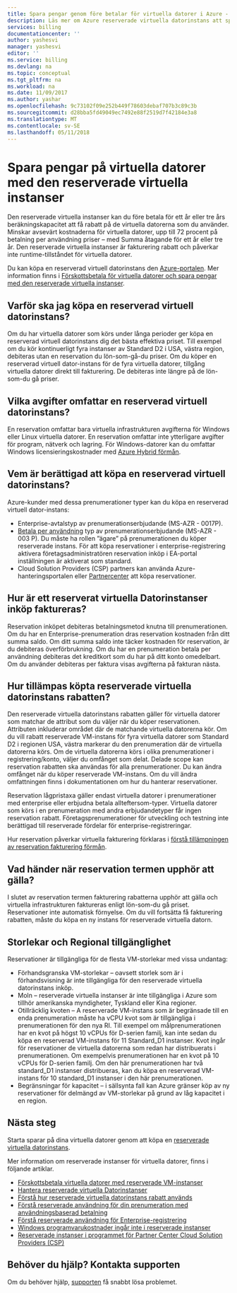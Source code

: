 ```yaml
---
title: Spara pengar genom före betalar för virtuella datorer i Azure - Azure | Microsoft Docs
description: Läs mer om Azure reserverade virtuella datorinstans att spara på kostnaderna för virtuella datorer.
services: billing
documentationcenter: ''
author: yashesvi
manager: yashesvi
editor: ''
ms.service: billing
ms.devlang: na
ms.topic: conceptual
ms.tgt_pltfrm: na
ms.workload: na
ms.date: 11/09/2017
ms.author: yashar
ms.openlocfilehash: 9c73102f09e252b449f78603debaf707b3c89c3b
ms.sourcegitcommit: d28bba5fd49049ec7492e88f2519d7f42184e3a8
ms.translationtype: MT
ms.contentlocale: sv-SE
ms.lasthandoff: 05/11/2018
---
```

# <a name="save-money-on-virtual-machines-with-reserved-virtual-machine-instances"></a>Spara pengar på virtuella datorer med den reserverade virtuella instanser 
Den reserverade virtuella instanser kan du före betala för ett år eller tre års beräkningskapacitet att få rabatt på de virtuella datorerna som du använder. Minskar avsevärt kostnaderna för virtuella datorer, upp till 72 procent på betalning per användning priser – med Summa åtagande för ett år eller tre år. Den reserverade virtuella instanser är fakturering rabatt och påverkar inte runtime-tillståndet för virtuella datorer.

Du kan köpa en reserverad virtuell datorinstans den [Azure-portalen](https://aka.ms/reservations). Mer information finns i [Förskottsbetala för virtuella datorer och spara pengar med den reserverade virtuella instanser](https://go.microsoft.com/fwlink/?linkid=861721).

## <a name="why-should-i-buy-a-reserved-virtual-machine-instance"></a>Varför ska jag köpa en reserverad virtuell datorinstans?
Om du har virtuella datorer som körs under långa perioder ger köpa en reserverad virtuell datorinstans dig det bästa effektiva priset. Till exempel om du kör kontinuerligt fyra instanser av Standard D2 i USA, västra region, debiteras utan en reservation du lön-som-gå-du priser. Om du köper en reserverad virtuell dator-instans för de fyra virtuella datorer, tillgång virtuella datorer direkt till fakturering. De debiteras inte längre på de lön-som-du gå priser. 

## <a name="what-charges-does-a-reserved-virtual-machine-instance-cover"></a>Vilka avgifter omfattar en reserverad virtuell datorinstans?
En reservation omfattar bara virtuella infrastrukturen avgifterna för Windows eller Linux virtuella datorer. En reservation omfattar inte ytterligare avgifter för program, nätverk och lagring. För Windows-datorer kan du omfattar Windows licensieringskostnader med [Azure Hybrid förmån](https://azure.microsoft.com/pricing/hybrid-benefit/).

## <a name="whos-eligible-to-purchase-a-reserved-virtual-machine-instance"></a>Vem är berättigad att köpa en reserverad virtuell datorinstans?
Azure-kunder med dessa prenumerationer typer kan du köpa en reserverad virtuell dator-instans:
-   Enterprise-avtalstyp av prenumerationserbjudande (MS-AZR - 0017P).
-   [Betala per användning](https://azure.microsoft.com/offers/ms-azr-0003p/) typ av prenumerationserbjudande (MS-AZR - 003 P).
Du måste ha rollen ”ägare” på prenumerationen du köper reserverade instans. För att köpa reservationer i enterprise-registrering aktivera företagsadministratören reservation inköp i EA-portal inställningen är aktiverat som standard.
-   Cloud Solution Providers (CSP) partners kan använda Azure-hanteringsportalen eller [Partnercenter](https://docs.microsoft.com/partner-center/azure-reservations) att köpa reservationer.

## <a name="how-is-a-reserved-virtual-machine-instances-purchase-billed"></a>Hur är ett reserverat virtuella Datorinstanser inköp faktureras?
Reservation inköpet debiteras betalningsmetod knutna till prenumerationen. Om du har en Enterprise-prenumeration dras reservation kostnaden från ditt summa saldo. Om ditt summa saldo inte täcker kostnaden för reservation, är du debiteras överförbrukning.
Om du har en prenumeration betala per användning debiteras det kreditkort som du har på ditt konto omedelbart. Om du använder debiteras per faktura visas avgifterna på fakturan nästa.

## <a name="how-is-the-purchased-reserved-virtual-machine-instance-discount-applied"></a>Hur tillämpas köpta reserverade virtuella datorinstans rabatten?
Den reserverade virtuella datorinstans rabatten gäller för virtuella datorer som matchar de attribut som du väljer när du köper reservationen. Attributen inkluderar området där de matchande virtuella datorerna kör. Om du vill rabatt reserverade VM-instans för fyra virtuella datorer som Standard D2 i regionen USA, västra markerar du den prenumeration där de virtuella datorerna körs. Om de virtuella datorerna körs i olika prenumerationer i registrering/konto, väljer du omfånget som delat. Delade scope kan reservation rabatten ska användas för alla prenumerationer.
Du kan ändra omfånget när du köper reserverade VM-instans. Om du vill ändra omfattningen finns i dokumentationen om hur du hanterar reservationer.

Reservation lågpristaxa gäller endast virtuella datorer i prenumerationer med enterprise eller erbjudna betala allteftersom-typer. Virtuella datorer som körs i en prenumeration med andra erbjudandetyper får ingen reservation rabatt. Företagsprenumerationer för utveckling och testning inte berättigad till reserverade fördelar för enterprise-registreringar.

Hur reservation påverkar virtuella fakturering förklaras i [förstå tillämpningen av reservation fakturering förmån](https://go.microsoft.com/fwlink/?linkid=863405).

## <a name="what-happens-when-the-reservation-term-expires"></a>Vad händer när reservation termen upphör att gälla?
I slutet av reservation termen fakturering rabatterna upphör att gälla och virtuella infrastrukturen faktureras enligt lön-som-du gå priset. Reservationer inte automatisk förnyelse. Om du vill fortsätta få fakturering rabatten, måste du köpa en ny instans för reserverade virtuella datorn. 

## <a name="sizes-and-regional-availability"></a>Storlekar och Regional tillgänglighet
Reservationer är tillgängliga för de flesta VM-storlekar med vissa undantag:
- Förhandsgranska VM-storlekar – oavsett storlek som är i förhandsvisning är inte tillgängliga för den reserverade virtuella datorinstans inköp.
- Moln – reserverade virtuella instanser är inte tillgängliga i Azure som tillhör amerikanska myndigheter, Tyskland eller Kina regioner. 
- Otillräcklig kvoten – A reserverade VM-instans som är begränsade till en enda prenumeration måste ha vCPU kvot som är tillgängliga i prenumerationen för den nya RI. Till exempel om målprenumerationen har en kvot på högst 10 vCPUs för D-serien familj, kan inte sedan du köpa en reserverad VM-instans för 11 Standard_D1 instanser. Kvot ingår för reservationer de virtuella datorerna som redan har distribuerats i prenumerationen. Om exempelvis prenumerationen har en kvot på 10 vCPUs för D-serien familj. Om den här prenumerationen har två standard_D1 instanser distribueras, kan du köpa en reserverad VM-instans för 10 standard_D1 instanser i den här prenumerationen. 
- Begränsningar för kapacitet – i sällsynta fall kan Azure gränser köp av ny reservationer för delmängd av VM-storlekar på grund av låg kapacitet i en region.

## <a name="next-steps"></a>Nästa steg
Starta sparar på dina virtuella datorer genom att köpa en [reserverade virtuella datorinstans](https://go.microsoft.com/fwlink/?linkid=861721). 

Mer information om reserverade instanser för virtuella datorer, finns i följande artiklar.

- [Förskottsbetala virtuella datorer med reserverade VM-instanser](../virtual-machines/windows/prepay-reserved-vm-instances.md)
- [Hantera reserverade virtuella Datorinstanser](billing-manage-reserved-vm-instance.md)
- [Förstå hur reserverade virtuella datorinstans rabatt används](billing-understand-vm-reservation-charges.md)
- [Förstå reserverade användning för din prenumeration med användningsbaserad betalning](billing-understand-reserved-instance-usage.md)
- [Förstå reserverade användning för Enterprise-registrering](billing-understand-reserved-instance-usage-ea.md)
- [Windows programvarukostnader ingår inte i reserverade instanser](billing-reserved-instance-windows-software-costs.md)
- [Reserverade instanser i programmet för Partner Center Cloud Solution Providers (CSP)](https://docs.microsoft.com/partner-center/azure-reservations)

## <a name="need-help-contact-support"></a>Behöver du hjälp? Kontakta supporten
Om du behöver hjälp, [supporten](https://portal.azure.com/?#blade/Microsoft_Azure_Support/HelpAndSupportBlade) få snabbt lösa problemet.
